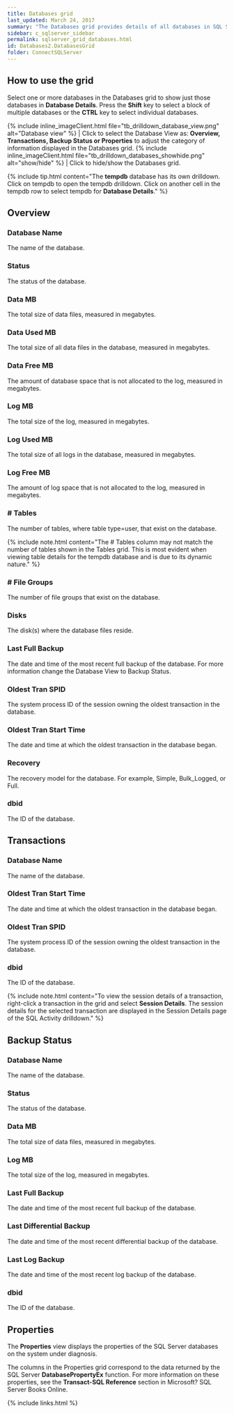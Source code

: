 ```yaml
---
title: Databases grid
last_updated: March 24, 2017
summary: "The Databases grid provides details of all databases in SQL Server."
sidebar: c_sqlserver_sidebar
permalink: sqlserver_grid_databases.html
id: Databases2.DatabasesGrid
folder: ConnectSQLServer
---
```



## How to use the grid

Select one or more databases in the Databases grid to show just those databases in **Database Details**. Press the **Shift** key to select a block of multiple databases or the **CTRL** key to select individual databases.

{% include inline_imageClient.html file="tb_drilldown_database_view.png" alt="Database view" %} | Click to select the Database View as: **Overview, Transactions, Backup Status or Properties** to adjust the category of information displayed in the Databases grid.
{% include inline_imageClient.html file="tb_drilldown_databases_showhide.png" alt="show/hide" %} | Click to hide/show the Databases grid.

{% include tip.html content="The **tempdb** database has its own drilldown. Click on tempdb to open the tempdb drilldown. Click on another cell in the tempdb row to select tempdb for **Database Details**." %}

## Overview

### Database Name

The name of the database.

### Status

The status of the database.

### Data MB

The total size of data files, measured in megabytes.

### Data Used MB

The total size of all data files in the database, measured in megabytes.

### Data Free MB

The amount of database space that is not allocated to the log, measured in megabytes.

### Log MB

The total size of the log, measured in megabytes.

### Log Used MB

The total size of all logs in the database, measured in megabytes.

### Log Free MB

The amount of log space that is not allocated to the log, measured in megabytes.

### # Tables

The number of tables, where table type=user, that exist on the database.

{% include note.html content="The # Tables column may not match the number of tables shown in the Tables grid. This is most evident when viewing table details for the tempdb database and is due to its dynamic nature." %}

### # File Groups

The number of file groups that exist on the database.

### Disks

The disk(s) where the database files reside.

### Last Full Backup

The date and time of the most recent full backup of the database. For more information change the Database View to Backup Status.

### Oldest Tran SPID

The system process ID of the session owning the oldest transaction in the database.

### Oldest Tran Start Time

The date and time at which the oldest transaction in the database began.

### Recovery

The recovery model for the database. For example, Simple, Bulk_Logged, or Full.

### dbid

The ID of the database.


## Transactions

### Database Name

The name of the database.

### Oldest Tran Start Time

The date and time at which the oldest transaction in the database began.

### Oldest Tran SPID

The system process ID of the session owning the oldest transaction in the database.

### dbid

The ID of the database.

{% include note.html content="To view the session details of a transaction, right-click a transaction in the grid and select **Session Details**. The session details for the selected transaction are displayed in the Session Details page of the SQL Activity drilldown." %}

## Backup Status

### Database Name

The name of the database.

### Status

The status of the database.

### Data MB

The total size of data files, measured in megabytes.

### Log MB

The total size of the log, measured in megabytes.

### Last Full Backup

The date and time of the most recent full backup of the database.

### Last Differential Backup

The date and time of the most recent differential backup of the database.

### Last Log Backup

The date and time of the most recent log backup of the database.

### dbid

The ID of the database.


## Properties

The **Properties** view displays the properties of the SQL Server databases on the system under diagnosis.

The columns in the Properties grid correspond to the data returned by the SQL Server **DatabasePropertyEx** function. For more information on these properties, see the **Transact-SQL Reference** section in Microsoft? SQL Server Books Online.




{% include links.html %}
